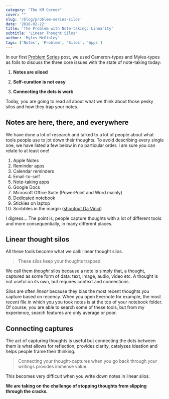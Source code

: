 ```yaml
---
category: "The KM Corner"
cover: ""
slug: '/blog/problem-series-silos'
date: '2018-02-22'
title: 'The Problem with Note-taking: Linearity'
subtitle: 'Linear Thought Silos'
author: 'Myles McGinley'
tags: ['Notes', 'Problem', 'Silos', 'Apps']
---
```


In our first [Problem Series](https://usetangle.com/blog-problem-series-notes) post, we used Cameron-types and Myles-types as foils to discuss the three core issues with the state of note-taking today:

1. **Notes are siloed**

2. **Self-curation is not easy**

3. **Connecting the dots is work**

Today, you are going to read all about what we think about those pesky silos and how they trap your notes.

## Notes are here, there, and everywhere

We have done a lot of research and talked to a lot of people about what tools people use to jot down their thoughts. To avoid describing every single one, we have listed a few below in no particular order. I am sure you can relate to at least one!

1. Apple Notes
2. Reminder apps
3. Calendar reminders
4. Email-to-self
5. Note-taking apps
6. Google Docs
7. Microsoft Office Suite (PowerPoint and Word mainly)
8. Dedicated notebook
9. Stickies on laptop
10. Scribbles in the margin ([shoutout Da Vinci](https://hyperallergic.com/314053/leonardo-da-vincis-earliest-notes-on-friction-found-in-previously-overlooked-marginalia/))

I digress... The point is, people capture thoughts with a lot of different tools and more consequentially, in many different places.

## Linear thought silos

All these tools become what we call: linear thought silos.

> These silos keep your thoughts trapped.

We call them _thought_ silos because a note is simply that, a thought, captured as some form of data: text, image, audio, video etc. A thought is not useful on its own, but requires context and connections.

Silos are often _linear_ because they bias the most recent thoughts you capture based on recency. When you open Evernote for example, the most recent file in which you you took notes is at the top of your notebook folder. Of course, you are able to search some of these tools, but from my experience, search features are only average or poor.

## Connecting captures

The act of capturing thoughts is useful but connecting the dots between them is what allows for reflection, provides clarity, catalyzes ideation and helps people frame their thinking.

> Connecting your thought-captures when you go back through your writings provides immense value.

This becomes very difficult when you write down notes in linear silos.

**We are taking on the challenge of stopping thoughts from slipping through the cracks.**
